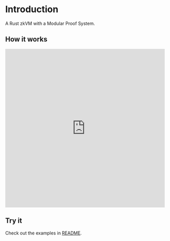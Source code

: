 # Introduction
A Rust zkVM with a Modular Proof System. 

## How it works


<iframe src="https://docs.google.com/viewer?url=https://raw.githubusercontent.com/0xEigenLabs/0xEigenLabs.github.io/main/docs/whitepaper/Eigen_stark_example.pdf&embedded=true" style="width:100%;height:500px;" frameborder="0"></iframe>


## Try it 

Check out the examples in [README](https://github.com/0xEigenLabs/eigen-zkvm).
